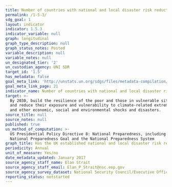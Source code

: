 ```yaml
---
title: Number of countries with national and local disaster risk reduction strategies
permalink: /1-5-3/
sdg_goal: 1
layout: indicator
indicator: 1.5.3
indicator_variable: null
graph: longitudinal
graph_type_description: null
graph_status_notes: Posted
variable_description: null
variable_notes: null
un_designated_tier: '2'
un_custodian_agency: UNI SDR
target_id: '1.5'
has_metadata: false
goal_meta_link: 'http://unstats.un.org/sdgs/files/metadata-compilation/Metadata-Goal-1.pdf'
goal_meta_link_page: 21
indicator_name: Number of countries with national and local disaster risk reduction strategies
target: >-
  By 2030, build the resilience of the poor and those in vulnerable situations
  and reduce their exposure and vulnerability to climate-related extreme events
  and other economic, social and environmental shocks and disasters.
source_title: null
source_notes: null
published: true
us_method_of_computation: >-
  US Presidential Policy Directive 8: National Preparedness, including the
  National Preparedness Goal and the National Preparedness System
graph_title: Has the UK established national and local disaster risk reduction strategies?
periodicity: Annual
unit_of_measure: Yes/no
date_metadata_updated: January 2017
source_agency_staff_name: Elan Strait
source_agency_staff_email: Elan_P_Strait@nsc.eop.gov
source_agency_survey_dataset: National Security Council/Executive Office of the President
reporting_status: notstarted
---
```

